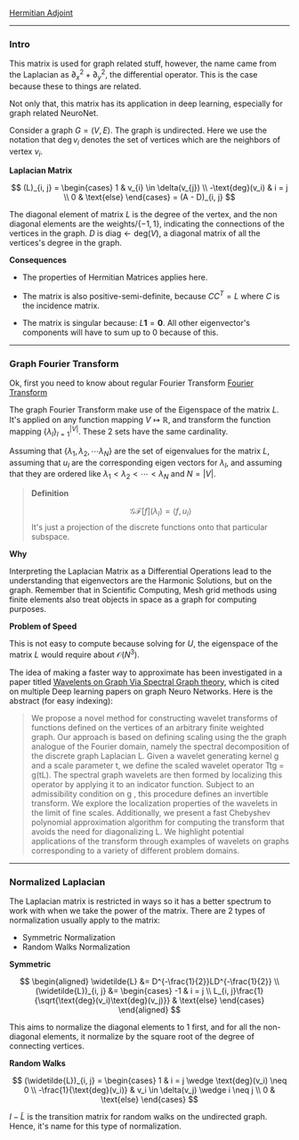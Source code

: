 [Hermitian Adjoint](../AMATH%20584%20Numerical%20Linear%20Algebra/Matrix%20Theory/Hermitian%20Adjoint.md)

---
### **Intro**

This matrix is used for graph related stuff, however, the name came from the Laplacian as $\partial_x^2 +  \partial_y^2$, the differential operator. This is the case because these to things are related. 

Not only that, this matrix has its application in deep learning, especially for graph related NeuroNet. 

Consider a graph $G = (V, E)$. The graph is undirected. Here we use the notation that $\deg{v_i}$ denotes the set of vertices which are the neighbors of vertex $v_i$. 

**Laplacian Matrix**

$$
(L)_{i, j} = 
\begin{cases}
    1 & v_{i} \in \delta(v_{j}) 
    \\
    -\text{deg}(v_i) & i = j
    \\
    0 & \text{else}
\end{cases} = (A - D)_{i, j}
$$

The diagonal element of matrix $L$ is the degree of the vertex, and the non diagonal elements are the weights/$\{-1, 1\}$, indicating the connections of the vertices in the graph. $D$ is $\text{diag} \leftarrow \text{deg}(V)$, a diagonal matrix of all the vertices's degree in the graph. 

**Consequences**

* The properties of Hermitian Matrices applies here. 

* The matrix is also positive-semi-definite, because $CC^T = L$ where $C$ is the incidence matrix. 

* The matrix is singular because: $L\mathbf{1}= \mathbf{0}$. All other eigenvector's components will have to sum up to $0$ because of this. 

---
### **Graph Fourier Transform**

Ok, first you need to know about regular Fourier Transform [Fourier Transform](../AMATH%20582%20Data%20Science/Fourier%20Transform.md)

The graph Fourier Transform make use of the Eigenspace of the matrix $L$. It's applied on any function mapping $V\mapsto \mathbb{R}$, and transform the function mapping $\{\lambda_l\}_{l = 1}^{|V|}$. These 2 sets have the same cardinality. 

Assuming that $\{\lambda_1, \lambda_2, \cdots \lambda_N\}$ are the set of eigenvalues for the matrix $L$, assuming that $u_l$ are the corresponding eigen vectors for $\lambda_l$, and assuming that they are ordered like $\lambda_1 < \lambda_2 < \cdots < \lambda_N$ and $N = |V|$. 

> **Definition**
> 
> $$
> \mathcal{GF}[f](\lambda_l) = \langle f,  u_l\rangle
> $$
> It's just a projection of the discrete functions onto that particular subspace. 

**Why**

Interpreting the Laplacian Matrix as a Differential Operations lead to the understanding that eigenvectors are the Harmonic Solutions, but on the graph. Remember that in Scientific Computing, Mesh grid methods using finite elements also treat objects in space as a graph for computing purposes. 

**Problem of Speed**

This is not easy to compute because solving for $U$, the eigenspace of the matrix $L$ would require about $\mathcal{O}(N^3)$. 

The idea of making a faster way to approximate has been investigated in a paper titled [Wavelents on Graph Via Spectral Graph theory](https://arxiv.org/pdf/0912.3848.pdf), which is cited on multiple Deep learning papers on graph Neuro Networks. Here is the abstract (for easy indexing): 

> We propose a novel method for constructing wavelet transforms of functions defined on the vertices of an arbitrary finite weighted graph. Our approach is based on defining scaling using the the graph analogue of the Fourier domain, namely the spectral decomposition of the discrete graph Laplacian L. Given a wavelet generating kernel g and a scale parameter t, we define the scaled wavelet operator Ttg = g(tL). The spectral graph wavelets are then formed by localizing this operator by applying it to an indicator function. Subject to an admissibility condition on g , this procedure defines an invertible transform. We explore the localization properties of the wavelets in the limit of fine scales. Additionally, we present a fast Chebyshev polynomial approximation algorithm for computing the transform that avoids the need for diagonalizing L. We highlight potential applications of the transform through examples of wavelets on graphs corresponding to a variety of different problem domains.


---
### **Normalized Laplacian**

The Laplacian matrix is restricted in ways so it has a better spectrum to work with when we take the power of the matrix. There are 2 types of normalization usually apply to the matrix: 

* Symmetric Normalization
* Random Walks Normalization

**Symmetric**

$$
\begin{aligned}
    \widetilde{L} &= D^{-\frac{1}{2}}LD^{-\frac{1}{2}}
    \\
    (\widetilde{L})_{i, j} &= \begin{cases}
        -1 & i = j
        \\
        L_{i, j}\frac{1}{\sqrt{\text{deg}(v_i)\text{deg}(v_j)}}
        & \text{else}
    \end{cases}
\end{aligned}
$$

This aims to normalize the diagonal elements to 1 first, and for all the non-diagonal elements, it normalize by the square root of the degree of connecting vertices. 

**Random Walks** 

$$
(\widetilde{L})_{i, j} = 
\begin{cases}
    1 & i = j \wedge \text{deg}(v_i) \neq 0 
    \\
    -\frac{1}{\text{deg}(v_i)} & v_i \in \delta(v_j) \wedge i \neq j 
    \\
    0 & \text{else}
\end{cases}
$$

$I - \widetilde{L}$ is the transition matrix for random walks on the undirected graph. Hence, it's name for this type of normalization. 

